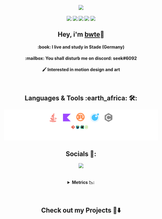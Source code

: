 <html>
   <body>
      <div align="center">
        <b>
          <a>
            <img href="https://bwte.ml" src="https://raw.githubusercontent.com/SeekYML/About/master/bwte/About.png"/>
            <br></br>
            <img href="https://bwte.ml" src="https://img.shields.io/website-up-down-green-red/http/shields.io.svg"/>
            <img src="https://visitor-badge.glitch.me/badge?page_id=bwte.visitor-badge"/>
            <img src="https://img.shields.io/badge/From%20Hello%20World%20I%27ve%20Written-827%20Thousand%20lines%20of%20code-blue"/>
            <img href="https://bwte.ml" src="https://img.shields.io/badge/Ask%20me-anything-1abc9c.svg"/>
            <img href="https://github.com/bwte?tab=followers" src="https://img.shields.io/github/followers/bwte.svg?style=social&label=Follow&maxAge=2592000#annee=BlackLotus"/>
          </a>
        </b>
      </div>
      <div align="center">
        <b>
          <a>
          <h2>Hey, i'm <a href="https://bwte.ml">bwte</a>👋</h2>
          <h4>:book: I live and study in Stade (Germany)</h4>
          <h4>:mailbox: You shall disturb me on discord: seek#6092</h4>
          <h4>🖌 Interested in motion design and art</h4>
          </a>
        </b>
      </div>
      <br>
      <div align="center">
        <b>
          <a>
          <h2>Languages & Tools :earth_africa: 🛠:</h2>
            <img src="https://github.com/bwte/bwte/blob/master/bwte/Skills.png"/>
          </a>
        </b>
      </div>
     <div align="center">
       <b>
          <a>
            <h2>Socials 🗿:</h2>
            <img href="https://discordapp.com/users/733770985743974422" src="https://lanyard.cnrad.dev/api/733770985743974422?bg=22272E"/>
          </a>
        </b>
      </div>
      <br></br>
      <details align="center">
         <summary><b>Metrics 📉:</b><br></summary>
            <div>
               <b>
                  <a>
                  <br></br>
                  <img src="https://github-profile-summary-cards.vercel.app/api/cards/profile-details?username=bwte&theme=vue"/>
                  <br></br>
                  <img src="https://github-readme-stats.vercel.app/api?username=bwte"/>
                  <br></br>
                  <img src="https://github-readme-stats.vercel.app/api/top-langs/?username=bwte"/>
                  <br></br>
                  <img src="https://github-readme-streak-stats.herokuapp.com/?user=bwte"/>
                  </a>
               </b>
            </div>
      </details>
        <div align="center">
           <b>
              <br></br>
              <h2>Check out my Projects 🚩⬇️</h2>
           </b>
       </div>
   </body>
</html>
